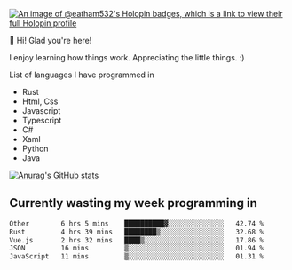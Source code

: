 [![An image of @eatham532's Holopin badges, which is a link to view their full Holopin profile](https://holopin.me/eatham532)](https://holopin.io/@eatham532)


👋 Hi! Glad you're here!

I enjoy learning how things work. Appreciating the little things. :)


List of languages I have programmed in
- Rust
- Html, Css
- Javascript
- Typescript
- C#
- Xaml
- Python
- Java

[![Anurag's GitHub stats](https://github-readme-stats.vercel.app/api?username=Eatham532&theme=dark)](https://github.com/anuraghazra/github-readme-stats)


## Currently wasting my week programming in
<!--START_SECTION:waka-->

```txt
Other        6 hrs 5 mins    ██████████▓░░░░░░░░░░░░░░   42.74 %
Rust         4 hrs 39 mins   ████████▒░░░░░░░░░░░░░░░░   32.68 %
Vue.js       2 hrs 32 mins   ████▒░░░░░░░░░░░░░░░░░░░░   17.86 %
JSON         16 mins         ▒░░░░░░░░░░░░░░░░░░░░░░░░   01.94 %
JavaScript   11 mins         ▒░░░░░░░░░░░░░░░░░░░░░░░░   01.31 %
```

<!--END_SECTION:waka-->
